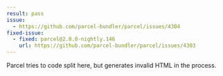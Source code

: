 ```yaml
---
result: pass
issue:
  - https://github.com/parcel-bundler/parcel/issues/4304
fixed-issue:
  - fixed: parcel@2.0.0-nightly.146
    url: https://github.com/parcel-bundler/parcel/issues/4303
---
```


Parcel tries to code split here, but generates invalid HTML in the process.
